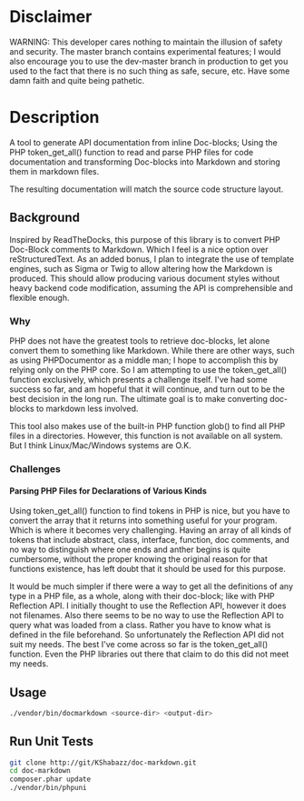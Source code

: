 # Disclaimer
WARNING: This developer cares nothing to maintain the illusion of safety and security. The master branch contains experimental
features; I would also encourage you to use the dev-master branch in production to get you used to the fact that there is no
such thing as safe, secure, etc. Have some damn faith and quite being pathetic.

# Description
A tool to generate API documentation from inline Doc-blocks; Using the PHP token_get_all() function to read and parse 
PHP files for code documentation and transforming Doc-blocks into Markdown and storing them in markdown files.

The resulting documentation will match the source code structure layout.

## Background
Inspired by ReadTheDocks, this purpose of this library is to convert PHP Doc-Block comments to Markdown. Which I feel is
a nice option over reStructuredText. As an added bonus, I plan to integrate the use of template engines, such as Sigma or
Twig to allow altering how the Markdown is produced. This should allow producing various document styles without heavy
backend code modification, assuming the API is comprehensible and flexible enough.

### Why
PHP does not have the greatest tools to retrieve doc-blocks, let alone convert them to something like Markdown. While
there are other ways, such as using PHPDocumentor as a middle man; I hope to accomplish this by relying only on the PHP 
core. So I am attempting to use the token_get_all() function exclusively, which presents a challenge itself. I've had 
some success so far, and am hopeful that it will continue, and turn out to be the best decision in the long run.
The ultimate goal is to make converting doc-blocks to markdown less involved.
 
This tool also makes use of the built-in PHP function glob() to find all PHP files in a directories. However, this 
function is not available on all system. But I think Linux/Mac/Windows systems are O.K.
 
### Challenges

#### Parsing PHP Files for Declarations of Various Kinds
Using token_get_all() function to find tokens in PHP is nice, but you have to convert the array that it returns into 
something useful for your program. Which is where it becomes very challenging. Having an array of all kinds of 
tokens that include abstract, class, interface, function, doc comments, and no way to distinguish where one ends and 
anther begins is quite cumbersome, without the proper knowing the original reason for that functions existence, has left
doubt that it should be used for this purpose. 
 
It would be much simpler if there were a way to get all the definitions of any type in a PHP file, as a whole, along 
with their doc-block; like with PHP Reflection API. I initially thought to use the Reflection API, however it does not
filenames. Also there seems to be no way to use the Reflection API to query what was loaded from a class. Rather
you have to know what is defined in the file beforehand. So unfortunately the Reflection API did not suit my needs.
The best I've come across so far is the token_get_all() function. Even the PHP libraries out there that
claim to do this did not meet my needs.

## Usage

```sh
./vendor/bin/docmarkdown <source-dir> <output-dir>
```

## Run Unit Tests

```sh
git clone http://git/KShabazz/doc-markdown.git
cd doc-markdown
composer.phar update
./vendor/bin/phpuni
```